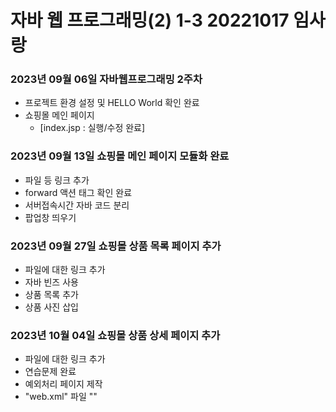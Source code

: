 # 자바 웹 프로그래밍(2) 1-3 20221017 임사랑

### 2023년 09월 06일 자바웹프로그래밍 2주차
* 프로젝트 환경 설정 및 HELLO World 확인 완료
* 쇼핑몰 메인 페이지
    * [index.jsp : 실행/수정 완료]

### 2023년 09월 13일 쇼핑몰 메인 페이지 모듈화 완료
* 파일 등 링크 추가
* forward 액션 태그 확인 완료
* 서버접속시간 자바 코드 분리
* 팝업창 띄우기

### 2023년 09월 27일 쇼핑몰 상품 목록 페이지 추가
* 파일에 대한 링크 추가
* 자바 빈즈 사용
* 상품 목록 추가
* 상품 사진 삽입

### 2023년 10월 04일 쇼핑몰 상품 상세 페이지 추가
* 파일에 대한 링크 추가
* 연습문제 완료
* 예외처리 페이지 제작
* "web.xml" 파일 "<error-page>"